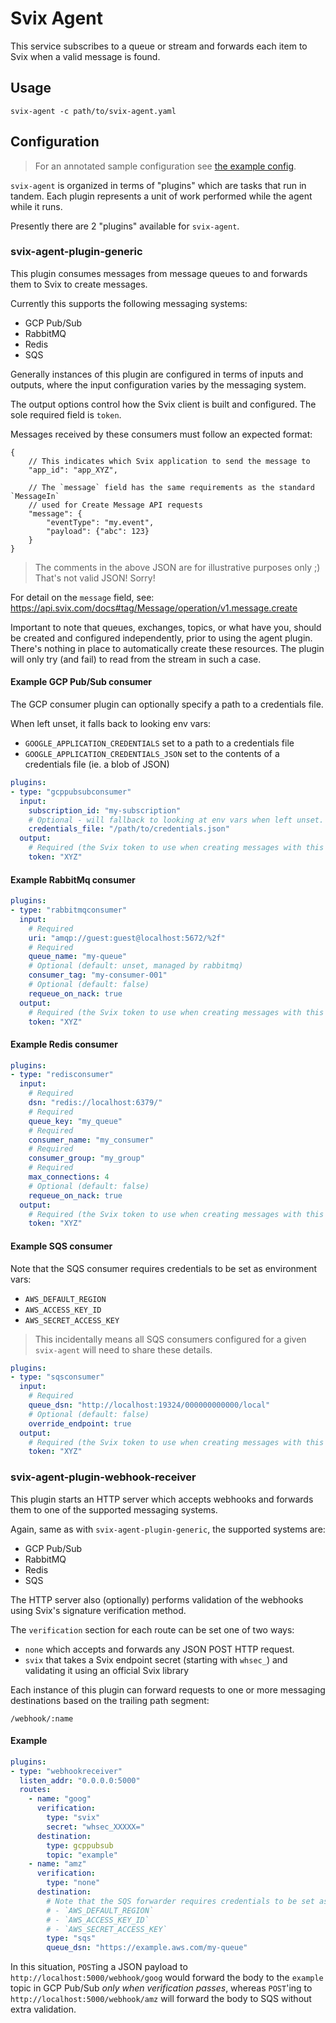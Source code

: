 # Svix Agent

This service subscribes to a queue or stream and forwards each item to Svix when a valid message is found.

## Usage

```
svix-agent -c path/to/svix-agent.yaml
```

## Configuration

> For an annotated sample configuration see [the example config](svix-agent.example.yaml).

`svix-agent` is organized in terms of "plugins" which are tasks that run in tandem.
Each plugin represents a unit of work performed while the agent while it runs.

Presently there are 2 "plugins" available for `svix-agent`.

### svix-agent-plugin-generic

This plugin consumes messages from message queues to and forwards them to Svix to create messages.

Currently this supports the following messaging systems:
- GCP Pub/Sub
- RabbitMQ
- Redis
- SQS

Generally instances of this plugin are configured in terms of inputs and outputs, where the input configuration varies
by the messaging system.

The output options control how the Svix client is built and configured.
The sole required field is `token`.

Messages received by these consumers must follow an expected format:

```
{
    // This indicates which Svix application to send the message to
    "app_id": "app_XYZ",
    
    // The `message` field has the same requirements as the standard `MessageIn`
    // used for Create Message API requests
    "message": {
        "eventType": "my.event",
        "payload": {"abc": 123}
    }
}
```

> The comments in the above JSON are for illustrative purposes only ;)
> That's not valid JSON! Sorry!


For detail on the `message` field, see: <https://api.svix.com/docs#tag/Message/operation/v1.message.create>

Important to note that queues, exchanges, topics, or what have you, should be created and configured independently,
prior to using the agent plugin. There's nothing in place to automatically create these resources.
The plugin will only try (and fail) to read from the stream in such a case.


#### Example GCP Pub/Sub consumer

The GCP consumer plugin can optionally specify a path to a credentials file.

When left unset, it falls back to looking env vars:
- `GOOGLE_APPLICATION_CREDENTIALS` set to a path to a credentials file
- `GOOGLE_APPLICATION_CREDENTIALS_JSON` set to the contents of a credentials file (ie. a blob of JSON)

```yaml
plugins:
- type: "gcppubsubconsumer"
  input:
    subscription_id: "my-subscription"
    # Optional - will fallback to looking at env vars when left unset.
    credentials_file: "/path/to/credentials.json"
  output:
    # Required (the Svix token to use when creating messages with this consumer)
    token: "XYZ"
```

#### Example RabbitMq consumer

```yaml
plugins:
- type: "rabbitmqconsumer"
  input:
    # Required
    uri: "amqp://guest:guest@localhost:5672/%2f"
    # Required
    queue_name: "my-queue"
    # Optional (default: unset, managed by rabbitmq)
    consumer_tag: "my-consumer-001"
    # Optional (default: false)
    requeue_on_nack: true
  output:
    # Required (the Svix token to use when creating messages with this consumer)
    token: "XYZ"
```

#### Example Redis consumer

```yaml
plugins:
- type: "redisconsumer"
  input:
    # Required
    dsn: "redis://localhost:6379/"
    # Required
    queue_key: "my_queue"
    # Required
    consumer_name: "my_consumer"
    # Required
    consumer_group: "my_group"
    # Required
    max_connections: 4
    # Optional (default: false)
    requeue_on_nack: true
  output:
    # Required (the Svix token to use when creating messages with this consumer)
    token: "XYZ"
```

#### Example SQS consumer

Note that the SQS consumer requires credentials to be set as environment vars:
- `AWS_DEFAULT_REGION`
- `AWS_ACCESS_KEY_ID`
- `AWS_SECRET_ACCESS_KEY`

> This incidentally means all SQS consumers configured for a given `svix-agent` will need to share these details.

```yaml
plugins:
- type: "sqsconsumer"
  input:
    # Required
    queue_dsn: "http://localhost:19324/000000000000/local"
    # Optional (default: false)
    override_endpoint: true
  output:
    # Required (the Svix token to use when creating messages with this consumer)
    token: "XYZ"
```


### svix-agent-plugin-webhook-receiver

This plugin starts an HTTP server which accepts webhooks and forwards them to one of the supported messaging
systems.

Again, same as with `svix-agent-plugin-generic`, the supported systems are:

- GCP Pub/Sub
- RabbitMQ
- Redis
- SQS

The HTTP server also (optionally) performs validation of the webhooks using Svix's signature verification method.

The `verification` section for each route can be set one of two ways:
* `none` which accepts and forwards any JSON POST HTTP request.
* `svix` that takes a Svix endpoint secret (starting with `whsec_`) and
  validating it using an official Svix library


Each instance of this plugin can forward requests to one or more messaging destinations based on the trailing path
segment:

```
/webhook/:name
```

#### Example

```yaml
plugins:
- type: "webhookreceiver"
  listen_addr: "0.0.0.0:5000"
  routes:
    - name: "goog"
      verification:
        type: "svix"
        secret: "whsec_XXXXX="
      destination:
        type: gcppubsub
        topic: "example"
    - name: "amz"
      verification:
        type: "none"
      destination:
        # Note that the SQS forwarder requires credentials to be set as environment vars:
        # - `AWS_DEFAULT_REGION`
        # - `AWS_ACCESS_KEY_ID`
        # - `AWS_SECRET_ACCESS_KEY`
        type: "sqs"
        queue_dsn: "https://example.aws.com/my-queue"
```

In this situation, `POST`ing a JSON payload to `http://localhost:5000/webhook/goog` would forward the body
to the `example` topic in GCP Pub/Sub _only when verification passes_, whereas `POST`'ing to
`http://localhost:5000/webhook/amz` will forward the body to SQS without extra validation.
